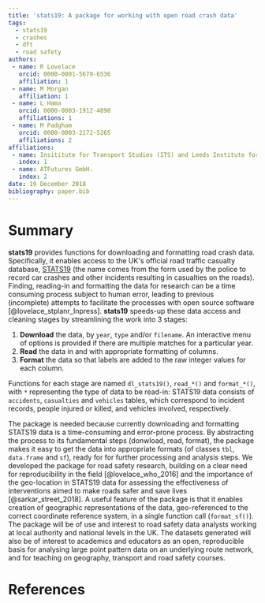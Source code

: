 ```yaml
---
title: 'stats19: A package for working with open road crash data'
tags:
  - stats19
  - crashes
  - dft
  - road safety
authors:
 - name: R Lovelace
   orcid: 0000-0001-5679-6536
   affiliation: 1
 - name: M Morgan
   affiliation: 1
 - name: L Hama
   orcid: 0000-0003-1912-4890
   affiliations: 1
 - name: M Padgham
   orcid: 0000-0003-2172-5265
   affiliations: 2
affiliations:
 - name: Insititute for Transport Studies (ITS) and Leeds Institute for Data Analytics (LIDA), University of Leeds
   index: 1
 - name: ATFutures GmbH.
   index: 2
date: 19 December 2018
bibliography: paper.bib
---
```


# Summary

**stats19** provides functions for downloading and formatting road crash data.
Specifically, it enables access to the UK's official road traffic casualty database, [STATS19](https://data.gov.uk/dataset/cb7ae6f0-4be6-4935-9277-47e5ce24a11f/road-safety-data) (the name comes from the form used by the police to record car crashes and other incidents resulting in casualties on the roads).
Finding, reading-in and formatting the data for research can be a time consuming process subject to human error, leading to previous (incomplete) attempts to facilitate the processes with open source software [@lovelace_stplanr_Inpress].
**stats19** speeds-up these data access and cleaning stages by streamlining the work into 3 stages:

1. **Download** the data, by `year`, `type` and/or `filename`. An interactive menu of options is provided if there are multiple matches for a particular year.
2. **Read** the data in and with appropriate formatting of columns.
3. **Format** the data so that labels are added to the raw integer values for each column.

Functions for each stage are named `dl_stats19()`, `read_*()` and `format_*()`, with `*` representing the type of data to be read-in: STATS19 data consists of `accidents`, `casualties` and `vehicles` tables, which correspond to incident records, people injured or killed, and vehicles involved, respectively.

The package is needed because currently downloading and formatting STATS19 data is a time-consuming and error-prone process.
By abstracting the process to its fundamental steps (donwload, read, format), the package makes it easy to get the data into appropriate formats (of classes `tbl`, `data.frame` and `sf`), ready for for further processing and analysis steps.
We developed the package for road safety research, building on a clear need for reproducibility in the field [@lovelace_who_2016] and the importance of the geo-location in STATS19 data for assessing the effectiveness of interventions aimed to make roads safer and save lives [@sarkar_street_2018].
A useful feature of the package is that it enables creation of geographic representations of the data, geo-referenced to the correct coordinate reference system, in a single function call (`format_sf()`).
The package will be of use and interest to road safety data analysts working at local authority and national levels in the UK.
The datasets generated will also be of interest to academics and educators as an open, reproducible basis for analysing large point pattern data on an underlying route network, and for teaching on geography, transport and road safety courses.

# References 

